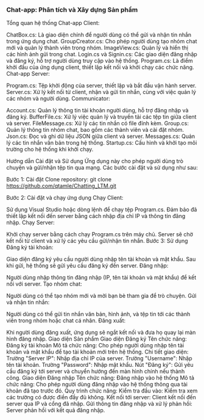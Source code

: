 ### Chat-app: Phân tích và Xây dựng Sản phẩm ###
Tổng quan hệ thống
Chat-app Client:

ChatBox.cs: Là giao diện chính để người dùng có thể gửi và nhận tin nhắn trong ứng dụng chat.
GroupCreator.cs: Cho phép người dùng tạo nhóm chat mới và quản lý thành viên trong nhóm.
ImageView.cs: Quản lý và hiển thị các hình ảnh gửi trong chat.
Login.cs và Signin.cs: Các giao diện đăng nhập và đăng ký, hỗ trợ người dùng truy cập vào hệ thống.
Program.cs: Là điểm khởi đầu của ứng dụng client, thiết lập kết nối và khởi chạy các chức năng.
Chat-app Server:

Program.cs: Tệp khởi động của server, thiết lập và bắt đầu vận hành server.
Server.cs: Xử lý kết nối từ client, nhận và gửi tin nhắn, cùng với việc quản lý các nhóm và người dùng.
Communicator:

Account.cs: Quản lý thông tin tài khoản người dùng, hỗ trợ đăng nhập và đăng ký.
BufferFile.cs: Xử lý việc quản lý và truyền tải các tệp tin giữa client và server.
FileMessage.cs: Xử lý các tin nhắn có file đính kèm.
Group.cs: Quản lý thông tin nhóm chat, bao gồm các thành viên và cài đặt nhóm.
Json.cs: Đọc và ghi dữ liệu JSON giữa client và server.
Messages.cs: Quản lý các tin nhắn văn bản trong hệ thống.
Startup.cs: Cấu hình và khởi tạo môi trường cho hệ thống khi khởi chạy.

Hướng dẫn Cài đặt và Sử dụng
Ứng dụng này cho phép người dùng trò chuyện và gửi/nhận tệp tin qua mạng. Các bước cài đặt và sử dụng như sau:

Bước 1: Cài đặt
Clone repository:
git clone <https://github.com/qtamle/Chatting_LTM.git>

Bước 2: Cài đặt và chạy ứng dụng
Chạy Client:

Sử dụng Visual Studio hoặc dòng lệnh để chạy tệp Program.cs.
Đảm bảo đã thiết lập kết nối đến server bằng cách nhập địa chỉ IP và thông tin đăng nhập.
Chạy Server:

Khởi chạy server bằng cách chạy Program.cs trên máy chủ.
Server sẽ chờ kết nối từ client và xử lý các yêu cầu gửi/nhận tin nhắn.
Bước 3: Sử dụng
Đăng ký tài khoản:

Giao diện đăng ký yêu cầu người dùng nhập tên tài khoản và mật khẩu. Sau khi gửi, hệ thống sẽ gửi yêu cầu đăng ký đến server.
Đăng nhập:

Người dùng nhập thông tin đăng nhập (IP, tên tài khoản và mật khẩu) để kết nối với server.
Tạo nhóm chat:

Người dùng có thể tạo nhóm mới và mời bạn bè tham gia để trò chuyện.
Gửi và nhận tin nhắn:

Người dùng có thể gửi tin nhắn văn bản, hình ảnh, và tệp tin tới các thành viên trong nhóm hoặc chat cá nhân.
Đăng xuất:

Khi người dùng đăng xuất, ứng dụng sẽ ngắt kết nối và đưa họ quay lại màn hình đăng nhập.
Giao diện Sản phẩm
Giao diện Đăng ký
Tên chức năng: Đăng ký tài khoản
Mô tả chức năng: Cho phép người dùng nhập tên tài khoản và mật khẩu để tạo tài khoản mới trên hệ thống.
Chi tiết giao diện:
Trường "Server IP": Nhập địa chỉ IP của server.
Trường "Username": Nhập tên tài khoản.
Trường "Password": Nhập mật khẩu.
Nút "Đăng ký": Gửi yêu cầu đăng ký tới server và chuyển hướng đến màn hình chính nếu thành công.
Giao diện Đăng nhập
Tên chức năng: Đăng nhập vào hệ thống
Mô tả chức năng: Cho phép người dùng đăng nhập vào hệ thống thông qua tài khoản đã tạo trước đó.
Quy trình chức năng:
Kiểm tra đầu vào: Kiểm tra xem các trường có được điền đầy đủ không.
Kết nối tới server: Client kết nối đến server qua IP và cổng đã nhập.
Gửi thông tin đăng nhập và xử lý phản hồi: Server phản hồi với kết quả đăng nhập.

